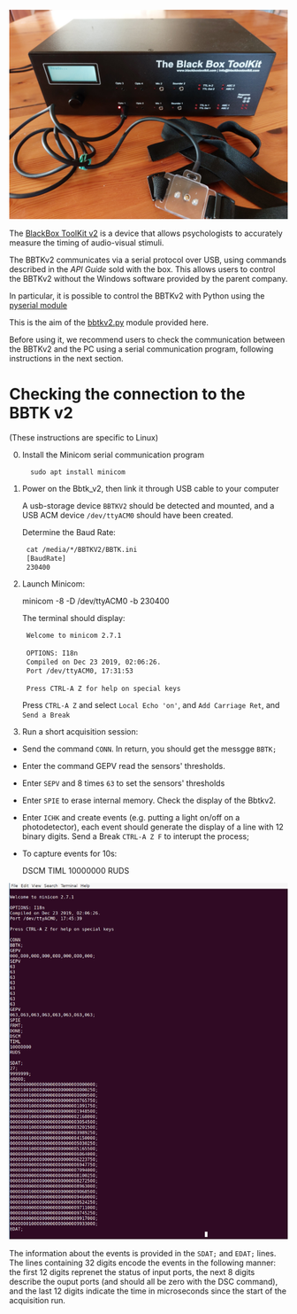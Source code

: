 <p align="center">

![](bbtkv2.png)

</p>

The [BlackBox ToolKit v2](https://www.blackboxtoolkit.com/bbtkv2.html) is a device that allows psychologists to accurately measure the timing of audio-visual stimuli.

The BBTKv2 communicates via a serial protocol over USB, using commands described in the _API Guide_ sold with the box. 
This allows users to control the BBTKv2 without the Windows software provided by the parent company.

In particular, it is possible to control the BBTKv2 with Python using the [pyserial module](https://pyserial.rtfd.io)

This is the aim of the [bbtkv2.py](https://github.com/chrplr/bbtkv2_python/blob/main/bbtkv2.py) module provided here. 

Before using it, we recommend users to check the communication between the BBTKv2 and the PC using a serial communication program, following instructions in the next section.


# Checking the connection to the BBTK v2


(These instructions are specific to Linux)


0. Install the Minicom serial communication program

         sudo apt install minicom

1. Power on the Bbtk_v2, then link it through USB cable to your computer

   A usb-storage device `BBTKV2` should be detected and mounted, and a USB ACM device `/dev/ttyACM0`  should have been created.

    Determine the Baud Rate:

        cat /media/*/BBTKV2/BBTK.ini 
        [BaudRate]
        230400

2. Launch Minicom:

	minicom -8 -D /dev/ttyACM0 -b 230400

   The terminal should display:
  
        Welcome to minicom 2.7.1                                                                             
                                                                                                     
        OPTIONS: I18n                                                                                        
        Compiled on Dec 23 2019, 02:06:26.                                                                   
        Port /dev/ttyACM0, 17:31:53                                                                          
                                                                                                     
        Press CTRL-A Z for help on special keys                                                              
 

   Press `CTRL-A Z` and select `Local Echo 'on'`, and `Add Carriage Ret`, and `Send a Break`

3. Run a short acquisition session:


  * Send the command ``CONN``. In return, you should get the messgge ``BBTK;``

  *  Enter the command GEPV read the sensors' thresholds.

  *  Enter ``SEPV`` and 8 times ``63`` to set the sensors' thresholds

  *  Enter ``SPIE`` to erase internal memory. Check the display of the Bbtkv2.

  *  Enter ``ICHK`` and create events  (e.g. putting a light on/off on a photodetector), each event should generate the display of a line with 12 binary digits. Send a Break `CTRL-A Z F` to interupt the process;

  * To capture events for 10s:
  
      DSCM
      TIML
      10000000
      RUDS


   ![](bbtkv2_minicom.png)


   The information about the events is provided in the `SDAT;` and `EDAT;` lines.
   The lines containing 32 digits encode the events in the following manner: the first 12 digits reprenet the status of input ports, the next 8 digits describe the ouput ports (and should all be zero with the DSC command), and the last 12 digits indicate the time in microseconds since the start of the acquisition run.


